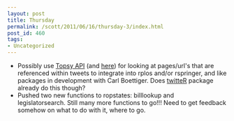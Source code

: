 ```yaml
---
layout: post
title: Thursday
permalink: /scott/2011/06/16/thursday-3/index.html
post_id: 460
tags: 
- Uncategorized
---
```


<ul>
	<li>Possibly use <a href="http://corp.topsy.com/developers/api/" target="_blank">Topsy API</a> (and <a href="http://code.google.com/p/otterapi/wiki/Resources?tm=6" target="_blank">here</a>) for looking at pages/url's that are referenced within tweets to integrate into rplos and/or rspringer, and like packages in development with Carl Boettiger. Does <a href="http://cran.r-project.org/web/packages/twitteR/index.html" target="_blank">twitteR</a> package already do this though?</li>
	<li>Pushed two new functions to ropstates: billlookup and legislatorsearch. Still many more functions to go!!! Need to get feedback somehow on what to do with it, where to go.</li>
</ul>